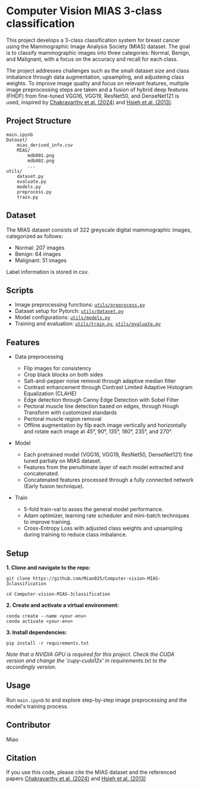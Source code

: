 # Computer Vision MIAS 3-class classification 

This project develops a 3-class classification system for breast cancer using the Mammographic Image Analysis Society (MIAS) dataset. The goal is to classify mammographic images into three categories: Normal, Benign, and Malignant, with a focus on the accuracy and recall for each class.

The project addresses challenges such as the small dataset size and class imbalance through data augmentation, upsampling, and adjusteing class weights. To improve image quality and focus on relevant features, multiple image preprocessing steps are taken and a fusion of hybrid deep features (FHDF) from fine-tuned VGG16, VGG19, ResNet50, and DenseNet121 is used, inspired by [Chakravarthy et al. (2024)](https://link.springer.com/article/10.1007/s44196-024-00593-7) and [Hsieh et al. (2013)](https://www.sciencedirect.com/science/article/abs/pii/S0952197612002813).

## Project Structure

```
main.ipynb
Dataset/
    mias_derived_info.csv
    MIAS/
        mdb001.png
        mdb002.png
        ...
utils/
    dataset.py
    evaluate.py
    models.py
    preprocess.py
    train.py
```

## Dataset
The MIAS dataset consists of 322 greyscale digital mammographic images, categorized as follows:
- Normal: 207 images
- Benign: 64 images
- Malignant: 51 images

Label information is stored in csv.

## Scripts
- Image preprocessing functions: [`utils/preprocess.py`](utils/preprocess.py)
- Dataset setup for Pytorch: [`utils/dataset.py`](utils/dataset.py)
- Model configurations: [`utils/models.py`](utils/models.py)
- Training and evaluation: [`utils/train.py`](utils/train.py), [`utils/evaluate.py`](utils/evaluate.py)

## Features
- Data preprocessing
  - Flip images for consistency
  - Crop black blocks on both sides
  - Salt-and-pepper noise removal through adaptive median filter
  - Contrast enhancement through Contrast Limited Adaptive Histogram Equalization (CLAHE)
  - Edge detection through Canny Edge Detection with Sobel Filter
  - Pectoral muscle line detection based on edges, through Hough Transform with customized standards
  - Pectoral muscle region removal
  - Offline augmentation by filp each image vertically and horizontally and rotate each image at 45°, 90°, 135°, 180°, 235°, and 270°.
  
- Model
  - Each pretrained model (VGG16, VGG19, ResNet50, DenseNet121) fine tuned partialy on MIAS dataset.
  - Features from the penultimate layer of each model extracted and concatenated.
  - Concatenated features processed through a fully connected network (Early fusion technique).

- Train
  - 5-fold train-val to asses the general model performance.
  - Adam optimizer, learning rate scheduler and mini-batch techniques to improve training.
  - Cross-Entropy Loss with adjusted class weights and upsampling during training to reduce class imbalance.

## Setup
**1. Clone and navigate to the repo:**
```cli
git clone https://github.com/Miao025/Computer-vision-MIAS-3classification

cd Computer-vision-MIAS-3classification
```

**2. Create and activate a virtual environment:**
```
conda create --name <your-env>
conda activate <your-env>
```

**3. Install dependencies:**
```
pip install -r requirements.txt
```
*Note that a NVIDIA GPU  is required for this project. Check the CUDA version and change the 'cupy-cuda12x' in requirements.txt to the accordingly version.*

## Usage

Run `main.ipynb` to and explore step-by-step image preprocessing and the model's training process.

## Contributor
Miao

## Citation

If you use this code, please cite the MIAS dataset and the referenced papers [Chakravarthy et al. (2024)](https://link.springer.com/article/10.1007/s44196-024-00593-7) and [Hsieh et al. (2013)](https://www.sciencedirect.com/science/article/abs/pii/S0952197612002813)